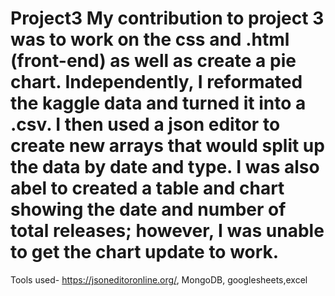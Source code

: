 # Project3 My contribution to project 3 was to work on the css and .html (front-end) as well as create a pie chart. Independently, I reformated the kaggle data and turned it into a .csv. I then used a json editor to create new arrays that would split up the data by date and type. I was also abel to created a table and chart showing the date and number of total releases; however, I was unable to get the chart update to work. 
Tools used- https://jsoneditoronline.org/, MongoDB, googlesheets,excel
